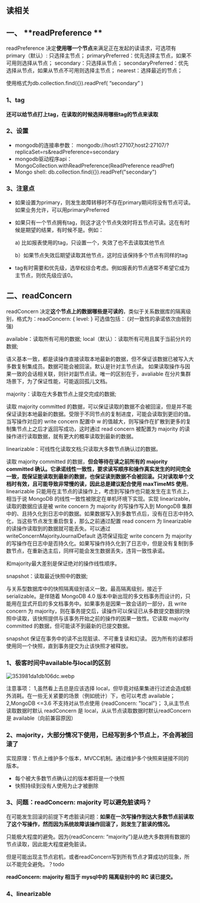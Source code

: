 ## 读相关

## 一、 **readPreference **

 readPreference 决定**使用哪一个节点**来满足正在发起的读请求，可选项有
 primary（默认）: 只选择主节点；
 primaryPreferred：优先选择主节点，如果不可用则选择从节点；
 secondary：只选择从节点；
 secondaryPreferred：优先选择从节点，如果从节点不可用则选择主节点；
 nearest：选择最近的节点；

 使用格式为db.collection.find({}).readPref( “secondary” )

### 1、tag

**还可以给节点打上tag，在读取的时候选择用哪些tag的节点来读取**

### 2、设置

- mongodb的连接串参数： mongodb://host1:27107,host2:27107/?replicaSet=rs&readPreference=secondary
- mongodb驱动程序api： MongoCollection.withReadPreference(ReadPreference readPref)
- Mongo shell:  db.collection.find({}).readPref("secondary")

### 3、注意点

- 如果设置为primary，则发生故障转移时不存在primary期间将没有节点可读。如果业务允许，可以用primaryPreferred

- 如果只有一个节点拥有tag，则这才这个节点失效时将五节点可读。这在有时候是期望的结果，有时候不是。例如：

  a) 比如报表使用的tag，只设置一个，失效了也不去读取其他节点

  b）如果节点失效后期望读取其他节点，这时应该保持多个节点有同样的tag

- tag有时需要和优先级，选举权综合考虑。例如报表的节点通常不希望它成为主节点，则优先级应该0。

## 二、readConcern

readConcern 决定**这个节点上的数据哪些是可读的**，类似于关系数据库的隔离级别，格式为：readConcern: { level: <level> } 可选值包括： (对一致性的承诺依次由弱到强)

 available：读取所有可用的数据; 
 local（默认）：读取所有可用且属于当前分片的数据;

语义基本一致，都是读操作直接读取本地最新的数据，但不保证该数据已被写入大多数复制集成员。数据可能会被回滚。默认是针对主节点读。 如果读取操作与因果一致的会话相关联，则针对副节点读。唯一的区别在于，avaliable 在分片集群场景下，为了保证性能，可能返回孤儿文档。

majority：读取在大多数节点上提交完成的数据;

读取 majority committed 的数据，可以保证读取的数据不会被回滚，但是并不能保证读到本地最新的数据。受限于不同节点的复制进度，可能会读取到更旧的值。当写操作对应的 write concern 配置中 w 的值越大，则写操作在扩散到更多的复制集节点上之后才返回写成功，这时通过 read concern 被配置为 majority 的读操作进行读取数据，就有更大的概率读取到最新的数据。

linearizable：可线性化读取文档;只读取大多数节点确认过的数据。

读取 majority committed 的数据，**但会等待在读之前所有的 majority committed 确认。它承诺线性一致性，要求读写顺序和操作真实发生的时间完全一致，既保证能读取到最新的数据，也保证读到数据不会被回滚。只对读取单个文档时有效，且可能导致非常慢的读，因此总是建议配合使用 maxTimeMS 使用**。linearizable 只能用在主节点的读操作上，考虑到写操作也只能发生在主节点上，相当于说 MongoDB 的线性一致性被限定在单机环境下实现。实现 linearizable，读取的数据应该是被 write concern 为 majority 的写操作写入到 MongoDB 集群中的、且持久化到日志中的数据。如果数据写入到多数节点后，没有在日志中持久化，当这些节点发生重启恢复，那么之前通过配置 read concern 为 linearizable 的读操作读取到的数据就可能丢失。可以通过 writeConcernMajorityJournalDefault 选项保证指定 write concern 为 majority 的写操作在日志中是否持久化。如果写操作持久化到了日志中，但是没有复制到多数节点，在重新选主后，同样可能会发生数据丢失，违背一致性承诺。

和majority最大差别是保证绝对的操作线性顺序。

snapshot：读取最近快照中的数据;

与关系型数据库中的快照隔离级别语义一致。最高隔离级别，接近于 serializable。是伴随着 MongoDB 4.0 版本中新出现的多文档事务而设计的，只能用在显式开启的多文档事务中。如果事务是因果一致会话的一部分，且 write concern 为 majority，则在事务提交后，读操作可以保证已从多数提交数据的快照中读取，该快照提供与该事务开始之前的操作的因果一致性。它读取 majority committed 的数据，但可能读不到最新的已提交数据。

snapshot 保证在事务中的读不出现脏读、不可重复读和幻读。 因为所有的读都将使用同一个快照，直到事务提交为止该快照才被释放。



### 1、极客时间中available与local的区别

![353981da1db106dc.webp](https://pic.imgdb.cn/item/64db32ec1ddac507cc59dd55.webp)

注意事项：
 1,虽然看上去总是应该选择 local，但毕竟对结果集进行过滤会造成额外消耗。在一些无关紧要的场景（例如统计）下，也可以考虑 available；
 2,MongoDB <=3.6 不支持对从节点使用 {readConcern: "local"}；
 3,从主节点读取数据时默认 readConcern 是 local，从从节点读取数据时默认readConcern 是 available（向前兼容原因）

### 2、majority，大部分情况下使用，已经写到多个节点上，不会再被回滚了

实现原理：节点上维护多个版本，MVCC机制。通过维护多个快照来链接不同的版本。

- 每个被大多数节点确认过的版本都将是一个快照
- 快照持续到没有人使用为止才被删除

### 3、问题：readConcern: majority 可以避免脏读吗？

在可能发生回滚的前提下考虑脏读问题：**如果在一次写操作到达大多数节点前读取了这个写操作，然而因为系统故障该操作回滚了，则发生了脏读的情况。**

只能极大程度的避免。因为{readConcern: “majority”}是从绝大多数拥有数据的节点读取，因此能大程度避免脏读。

  但是可能出现主节点宕机，或者readConcern写到所有节点才算成功的现象，所以不能完全避免。？todo

**readConcern: majority 相当于 mysql中的 隔离级别中的 RC 读已提交。**

### 4、linearizable



 